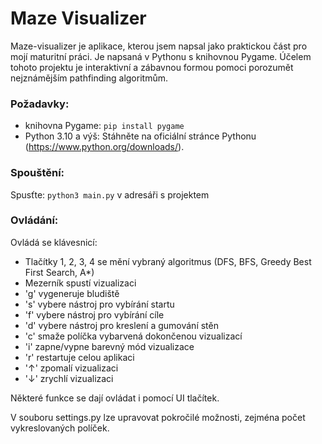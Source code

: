 # Maze Visualizer
Maze-visualizer je aplikace, kterou jsem napsal jako praktickou část pro mojí maturitní práci. Je napsaná v Pythonu s knihovnou Pygame. Účelem tohoto projektu je interaktivní a zábavnou formou pomoci porozumět nejznámějším pathfinding algoritmům.

### Požadavky:
* knihovna Pygame: `pip install pygame`
* Python 3.10 a výš: Stáhněte na oficiální stránce Pythonu (https://www.python.org/downloads/).

### Spouštění:
Spusťte: `python3 main.py` v adresáři s projektem


### Ovládání:
Ovládá se klávesnicí:
- Tlačítky 1, 2, 3, 4 se mění vybraný algoritmus (DFS, BFS, Greedy Best First Search, A*)
- Mezerník spustí vizualizaci
- 'g' vygeneruje bludiště
- 's' vybere nástroj pro vybírání startu
- 'f' vybere nástroj pro vybírání cíle
- 'd' vybere nástroj pro kreslení a gumování stěn
- 'c' smaže políčka vybarvená dokončenou vizualizací
- 'i' zapne/vypne barevný mód vizualizace
- 'r' restartuje celou aplikaci
- '↑' zpomalí vizualizaci
- '↓' zrychlí vizualizaci 

Některé funkce se dají ovládat i pomocí UI tlačítek.

V souboru settings.py lze upravovat pokročilé možnosti, zejména počet vykreslovaných políček.